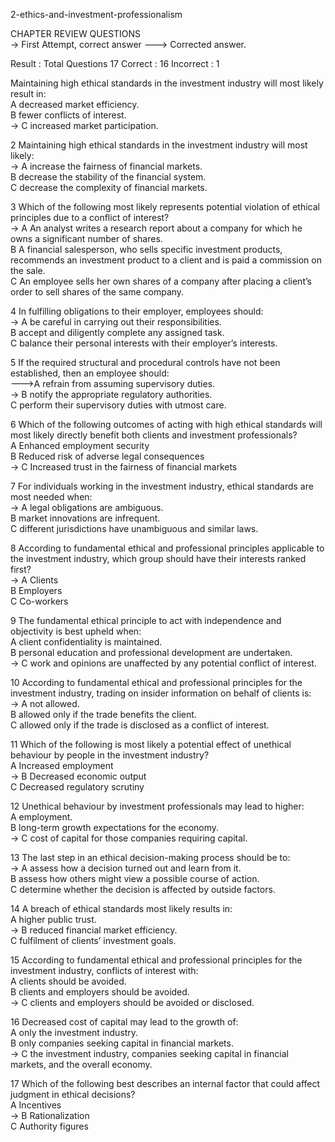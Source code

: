 2-ethics-and-investment-professionalism    

CHAPTER REVIEW QUESTIONS    
-> First Attempt, correct answer
---> Corrected answer.

Result : Total Questions 17
Correct : 16
Incorrect : 1

Maintaining high ethical standards in the investment industry will most likely result in:    
A decreased market efficiency.    
B fewer conflicts of interest.    
-> C increased market participation.    

2 Maintaining high ethical standards in the investment industry will most likely:    
-> A increase the fairness of financial markets.    
B decrease the stability of the financial system.    
C decrease the complexity of financial markets.    

3 Which of the following most likely represents potential violation of ethical principles due to a conflict of interest?    
-> A An analyst writes a research report about a company for which he owns a significant number of shares.    
B A financial salesperson, who sells specific investment products, recommends an investment product to a client and is paid a commission on the sale.    
C An employee sells her own shares of a company after placing a client’s order to sell shares of the same company.     

4 In fulfilling obligations to their employer, employees should:    
-> A be careful in carrying out their responsibilities.    
B accept and diligently complete any assigned task.    
C balance their personal interests with their employer’s interests.     

5 If the required structural and procedural controls have not been established, then an employee should:    
--->A refrain from assuming supervisory duties.    
-> B notify the appropriate regulatory authorities.    
C perform their supervisory duties with utmost care.    

6 Which of the following outcomes of acting with high ethical standards will most likely directly benefit both clients and investment professionals?    
A Enhanced employment security    
B Reduced risk of adverse legal consequences    
-> C Increased trust in the fairness of financial markets    

7 For individuals working in the investment industry, ethical standards are most needed when:    
-> A legal obligations are ambiguous.    
B market innovations are infrequent.     
C different jurisdictions have unambiguous and similar laws.     

8 According to fundamental ethical and professional principles applicable to the investment industry, which group should have their interests ranked first?    
-> A Clients    
B Employers    
C Co-workers    

9 The fundamental ethical principle to act with independence and objectivity is best upheld when:     
A client confidentiality is maintained.    
B personal education and professional development are undertaken.    
-> C work and opinions are unaffected by any potential conflict of interest.    

10 According to fundamental ethical and professional principles for the investment industry, trading on insider information on behalf of clients is:     
-> A not allowed.     
B allowed only if the trade benefits the client.    
C allowed only if the trade is disclosed as a conflict of interest.    

11 Which of the following is most likely a potential effect of unethical behaviour by people in the investment industry?    
A Increased employment    
-> B Decreased economic output    
C Decreased regulatory scrutiny    

12 Unethical behaviour by investment professionals may lead to higher:    
A employment.    
B long-term growth expectations for the economy.    
-> C cost of capital for those companies requiring capital.    

13 The last step in an ethical decision-making process should be to:    
-> A assess how a decision turned out and learn from it.    
B assess how others might view a possible course of action.    
C determine whether the decision is affected by outside factors.    

14 A breach of ethical standards most likely results in:    
A higher public trust.     
-> B reduced financial market efficiency.     
C fulfilment of clients’ investment goals.    

15 According to fundamental ethical and professional principles for the investment industry, conflicts of interest with:    
A clients should be avoided.    
B clients and employers should be avoided.    
-> C clients and employers should be avoided or disclosed.    

16 Decreased cost of capital may lead to the growth of:    
A only the investment industry.    
B only companies seeking capital in financial markets.    
-> C the investment industry, companies seeking capital in financial markets, and the overall economy.    

17 Which of the following best describes an internal factor that could affect judgment in ethical decisions?    
A Incentives    
-> B Rationalization    
C Authority figures    
